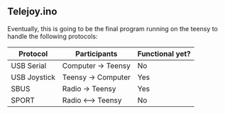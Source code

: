 ## Telejoy.ino

Eventually, this is going to be the final program running on the teensy to handle the following protocols:

Protocol | Participants | Functional yet?
--- | --- | --|
USB Serial | Computer -> Teensy | No
USB Joystick | Teensy -> Computer | Yes
SBUS | Radio -> Teensy | Yes
SPORT | Radio <--> Teensy | No
